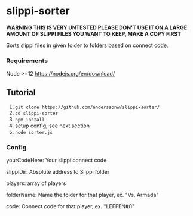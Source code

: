 # slippi-sorter

**WARNING THIS IS VERY UNTESTED PLEASE DON'T USE IT ON A LARGE AMOUNT OF SLIPPI FILES YOU WANT TO KEEP, MAKE A COPY FIRST**  

Sorts slippi files in given folder to folders based on connect code.

### Requirements

Node >=12 https://nodejs.org/en/download/

## Tutorial

1. `git clone https://github.com/anderssonw/slippi-sorter/`
2. `cd slippi-sorter`
3. `npm install`
4. setup config, see next section
5. `node sorter.js`

### Config

yourCodeHere: Your slippi connect code

slippiDir: Absolute address to Slippi folder

players: array of players


folderName: Name the folder for that player, ex. "Vs. Armada"

code: Connect code for that player, ex. "LEFFEN#0"
